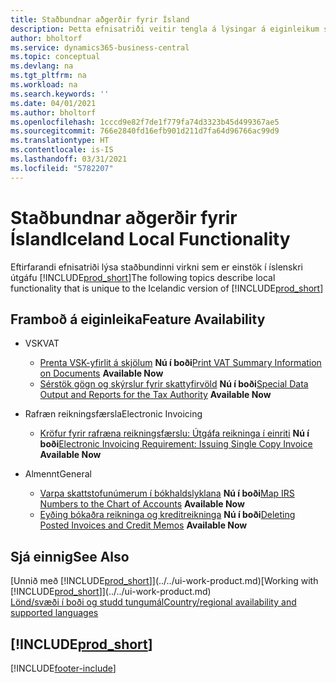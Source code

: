 ```yaml
---
title: Staðbundnar aðgerðir fyrir Ísland
description: Þetta efnisatriði veitir tengla á lýsingar á eiginleikum sem eru sérstaklega fyrir íslenska útgáfu Dynamics 365 Business Central.
author: bholtorf
ms.service: dynamics365-business-central
ms.topic: conceptual
ms.devlang: na
ms.tgt_pltfrm: na
ms.workload: na
ms.search.keywords: ''
ms.date: 04/01/2021
ms.author: bholtorf
ms.openlocfilehash: 1cccd9e82f7de1f779fa74d3323b45d499367ae5
ms.sourcegitcommit: 766e2840fd16efb901d211d7fa64d96766ac99d9
ms.translationtype: HT
ms.contentlocale: is-IS
ms.lasthandoff: 03/31/2021
ms.locfileid: "5782207"
---
```

# <a name="iceland-local-functionality"></a><span data-ttu-id="4946f-103">Staðbundnar aðgerðir fyrir Ísland</span><span class="sxs-lookup"><span data-stu-id="4946f-103">Iceland Local Functionality</span></span>

<span data-ttu-id="4946f-104">Eftirfarandi efnisatriði lýsa staðbundinni virkni sem er einstök í íslenskri útgáfu [!INCLUDE[prod_short](../../includes/prod_short.md)]</span><span class="sxs-lookup"><span data-stu-id="4946f-104">The following topics describe local functionality that is unique to the Icelandic version of [!INCLUDE[prod_short](../../includes/prod_short.md)]</span></span>

## <a name="feature-availability"></a><span data-ttu-id="4946f-105">Framboð á eiginleika</span><span class="sxs-lookup"><span data-stu-id="4946f-105">Feature Availability</span></span>

* <span data-ttu-id="4946f-106">VSK</span><span class="sxs-lookup"><span data-stu-id="4946f-106">VAT</span></span>
    * <span data-ttu-id="4946f-107">[Prenta VSK-yfirlit á skjölum](how-to-print-vat-summary-information-on-documents.md) **Nú í boði**</span><span class="sxs-lookup"><span data-stu-id="4946f-107">[Print VAT Summary Information on Documents](how-to-print-vat-summary-information-on-documents.md) **Available Now**</span></span>
    * <span data-ttu-id="4946f-108">[Sérstök gögn og skýrslur fyrir skattyfirvöld](special-data-output-and-reports-for-the-tax-authority.md) **Nú í boði**</span><span class="sxs-lookup"><span data-stu-id="4946f-108">[Special Data Output and Reports for the Tax Authority](special-data-output-and-reports-for-the-tax-authority.md) **Available Now**</span></span>

* <span data-ttu-id="4946f-109">Rafræn reikningsfærsla</span><span class="sxs-lookup"><span data-stu-id="4946f-109">Electronic Invoicing</span></span>
    * <span data-ttu-id="4946f-110">[Kröfur fyrir rafræna reikningsfærslu: Útgáfa reikninga í einriti](electronic-invoicing-requirement-issuing-single-copy-invoice.md) **Nú í boði**</span><span class="sxs-lookup"><span data-stu-id="4946f-110">[Electronic Invoicing Requirement: Issuing Single Copy Invoice](electronic-invoicing-requirement-issuing-single-copy-invoice.md) **Available Now**</span></span>

* <span data-ttu-id="4946f-111">Almennt</span><span class="sxs-lookup"><span data-stu-id="4946f-111">General</span></span>  
    * <span data-ttu-id="4946f-112">[Varpa skattstofunúmerum í bókhaldslyklana](how-to-map-irs-numbers-to-chart-of-accounts.md) **Nú í boði**</span><span class="sxs-lookup"><span data-stu-id="4946f-112">[Map IRS Numbers to the Chart of Accounts](how-to-map-irs-numbers-to-chart-of-accounts.md) **Available Now**</span></span>
    * <span data-ttu-id="4946f-113">[Eyðing bókaðra reikninga og kreditreikninga](deleting-posted-invoices-and-credit-memos.md) **Nú í boði**</span><span class="sxs-lookup"><span data-stu-id="4946f-113">[Deleting Posted Invoices and Credit Memos](deleting-posted-invoices-and-credit-memos.md) **Available Now**</span></span>

## <a name="see-also"></a><span data-ttu-id="4946f-114">Sjá einnig</span><span class="sxs-lookup"><span data-stu-id="4946f-114">See Also</span></span>

<span data-ttu-id="4946f-115">[Unnið með [!INCLUDE[prod_short](../../includes/prod_short.md)]](../../ui-work-product.md)</span><span class="sxs-lookup"><span data-stu-id="4946f-115">[Working with [!INCLUDE[prod_short](../../includes/prod_short.md)]](../../ui-work-product.md)</span></span>  
[<span data-ttu-id="4946f-116">Lönd/svæði í boði og studd tungumál</span><span class="sxs-lookup"><span data-stu-id="4946f-116">Country/regional availability and supported languages</span></span>](/dynamics365/business-central/dev-itpro/compliance/apptest-countries-and-translations)  

## [!INCLUDE[prod_short](../../includes/free_trial_md.md)]


[!INCLUDE[footer-include](../../includes/footer-banner.md)]